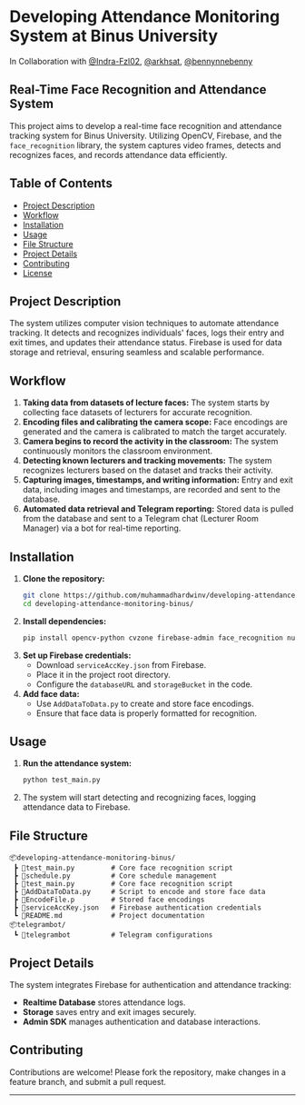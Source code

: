 # Developing Attendance Monitoring System at Binus University

In Collaboration with [@Indra-Fzl02](https://github.com/Indra-Fzl02), [@arkhsat](https://github.com/arkhsat), [@bennynnebenny](https://github.com/bennynnebenny)

## Real-Time Face Recognition and Attendance System

This project aims to develop a real-time face recognition and attendance tracking system for Binus University. Utilizing OpenCV, Firebase, and the `face_recognition` library, the system captures video frames, detects and recognizes faces, and records attendance data efficiently.

## Table of Contents
- [Project Description](#project-description)
- [Workflow](#workflow)
- [Installation](#installation)
- [Usage](#usage)
- [File Structure](#file-structure)
- [Project Details](#project-details)
- [Contributing](#contributing)
- [License](#license)

## Project Description
The system utilizes computer vision techniques to automate attendance tracking. It detects and recognizes individuals' faces, logs their entry and exit times, and updates their attendance status. Firebase is used for data storage and retrieval, ensuring seamless and scalable performance.

## Workflow
1. **Taking data from datasets of lecture faces:** The system starts by collecting face datasets of lecturers for accurate recognition.
2. **Encoding files and calibrating the camera scope:** Face encodings are generated and the camera is calibrated to match the target accurately.
3. **Camera begins to record the activity in the classroom:** The system continuously monitors the classroom environment.
4. **Detecting known lecturers and tracking movements:** The system recognizes lecturers based on the dataset and tracks their activity.
5. **Capturing images, timestamps, and writing information:** Entry and exit data, including images and timestamps, are recorded and sent to the database.
6. **Automated data retrieval and Telegram reporting:** Stored data is pulled from the database and sent to a Telegram chat (Lecturer Room Manager) via a bot for real-time reporting.

## Installation
1. **Clone the repository:**
   ```bash
   git clone https://github.com/muhammadhardwinv/developing-attendance-monitoring-binus/.git
   cd developing-attendance-monitoring-binus/
   ```
2. **Install dependencies:**
   ```bash
   pip install opencv-python cvzone firebase-admin face_recognition numpy
   ```
3. **Set up Firebase credentials:**
   - Download `serviceAccKey.json` from Firebase.
   - Place it in the project root directory.
   - Configure the `databaseURL` and `storageBucket` in the code.
4. **Add face data:**
   - Use `AddDataToData.py` to create and store face encodings.
   - Ensure that face data is properly formatted for recognition.

## Usage
1. **Run the attendance system:**
   ```bash
   python test_main.py
   ```
2. The system will start detecting and recognizing faces, logging attendance data to Firebase.

## File Structure
```
📦developing-attendance-monitoring-binus/
 ┣ 📜test_main.py         # Core face recognition script
 ┣ 📜schedule.py          # Core schedule management
 ┣ 📜test_main.py         # Core face recognition script
 ┣ 📜AddDataToData.py     # Script to encode and store face data
 ┣ 📜EncodeFile.p         # Stored face encodings
 ┣ 📜serviceAccKey.json   # Firebase authentication credentials
 ┗ 📜README.md            # Project documentation
📦telegrambot/
 ┗ 📜telegrambot          # Telegram configurations

```

## Project Details
The system integrates Firebase for authentication and attendance tracking:
- **Realtime Database** stores attendance logs.
- **Storage** saves entry and exit images securely.
- **Admin SDK** manages authentication and database interactions.

## Contributing
Contributions are welcome! Please fork the repository, make changes in a feature branch, and submit a pull request.

---

